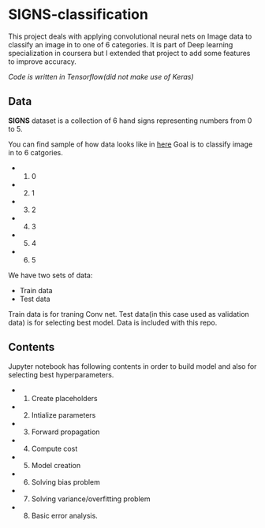 # SIGNS-classification

This project deals with applying convolutional neural nets on Image data to classify an image in to one of 6 categories.
It is part of Deep learning specialization in coursera but I extended that project to add some features to improve accuracy.

_Code is written in Tensorflow(did not make use of Keras)_

## Data

**SIGNS** dataset is a collection of 6 hand signs representing numbers from 0 to 5.

You can find sample of how data looks like in [here]()
Goal is to classify image in to 6 catgories.

* 1) 0
* 2) 1
* 3) 2
* 4) 3
* 5) 4
* 6) 5

We have two sets of data:

* Train data
* Test data

Train data is for traning Conv net. Test data(in this case used as validation data) is for selecting best model.
Data is included with this repo.

## Contents

Jupyter notebook has following contents in order to build model and also for selecting best hyperparameters.
* 1) Create placeholders
* 2) Intialize parameters
* 3) Forward propagation
* 4) Compute cost
* 5) Model creation
* 6) Solving bias problem
* 7) Solving variance/overfitting problem
* 8) Basic error analysis.
